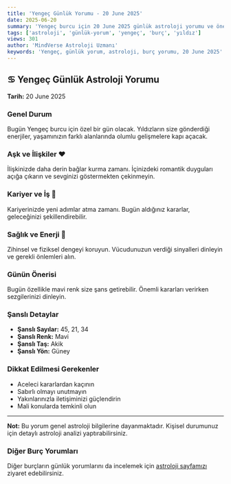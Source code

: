 ```yaml
---
title: 'Yengeç Günlük Yorumu - 20 June 2025'
date: 2025-06-20
summary: 'Yengeç burcu için 20 June 2025 günlük astroloji yorumu ve önerileri.'
tags: ['astroloji', 'günlük-yorum', 'yengeç', 'burç', 'yıldız']
views: 301
author: 'MindVerse Astroloji Uzmanı'
keywords: 'Yengeç, günlük yorum, astroloji, burç yorumu, 20 June 2025'
---
```


## ♋ Yengeç Günlük Astroloji Yorumu

**Tarih:** 20 June 2025

### Genel Durum

Bugün Yengeç burcu için özel bir gün olacak. Yıldızların size gönderdiği enerjiler, yaşamınızın farklı alanlarında olumlu gelişmelere kapı açacak.

### Aşk ve İlişkiler ❤️

İlişkinizde daha derin bağlar kurma zamanı. İçinizdeki romantik duyguları açığa çıkarın ve sevginizi göstermekten çekinmeyin.

### Kariyer ve İş 💼

Kariyerinizde yeni adımlar atma zamanı. Bugün aldığınız kararlar, geleceğinizi şekillendirebilir.

### Sağlık ve Enerji 🌟

Zihinsel ve fiziksel dengeyi koruyun. Vücudunuzun verdiği sinyalleri dinleyin ve gerekli önlemleri alın.

### Günün Önerisi

Bugün özellikle mavi renk size şans getirebilir. Önemli kararları verirken sezgilerinizi dinleyin.

### Şanslı Detaylar

- **Şanslı Sayılar:** 45, 21, 34
- **Şanslı Renk:** Mavi
- **Şanslı Taş:** Akik
- **Şanslı Yön:** Güney

### Dikkat Edilmesi Gerekenler

- Aceleci kararlardan kaçının
- Sabırlı olmayı unutmayın
- Yakınlarınızla iletişiminizi güçlendirin
- Mali konularda temkinli olun

---

**Not:** Bu yorum genel astroloji bilgilerine dayanmaktadır. Kişisel durumunuz için detaylı astroloji analizi yaptırabilirsiniz.

### Diğer Burç Yorumları

Diğer burçların günlük yorumlarını da incelemek için [astroloji sayfamızı](https://www.mindversedaily.com) ziyaret edebilirsiniz.
